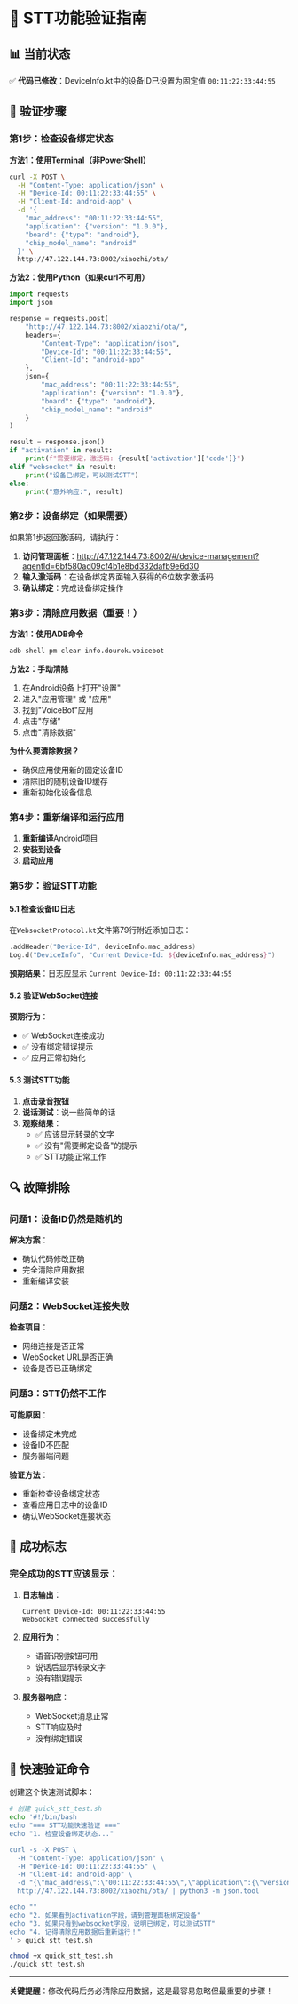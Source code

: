 # 🎯 STT功能验证指南

## 📊 当前状态

✅ **代码已修改**：DeviceInfo.kt中的设备ID已设置为固定值 `00:11:22:33:44:55`

## 🚀 验证步骤

### 第1步：检查设备绑定状态

**方法1：使用Terminal（非PowerShell）**
```bash
curl -X POST \
  -H "Content-Type: application/json" \
  -H "Device-Id: 00:11:22:33:44:55" \
  -H "Client-Id: android-app" \
  -d '{
    "mac_address": "00:11:22:33:44:55",
    "application": {"version": "1.0.0"},
    "board": {"type": "android"},
    "chip_model_name": "android"
  }' \
  http://47.122.144.73:8002/xiaozhi/ota/
```

**方法2：使用Python（如果curl不可用）**
```python
import requests
import json

response = requests.post(
    "http://47.122.144.73:8002/xiaozhi/ota/",
    headers={
        "Content-Type": "application/json",
        "Device-Id": "00:11:22:33:44:55",
        "Client-Id": "android-app"
    },
    json={
        "mac_address": "00:11:22:33:44:55",
        "application": {"version": "1.0.0"},
        "board": {"type": "android"},
        "chip_model_name": "android"
    }
)

result = response.json()
if "activation" in result:
    print(f"需要绑定，激活码: {result['activation']['code']}")
elif "websocket" in result:
    print("设备已绑定，可以测试STT")
else:
    print("意外响应:", result)
```

### 第2步：设备绑定（如果需要）

如果第1步返回激活码，请执行：

1. **访问管理面板**：http://47.122.144.73:8002/#/device-management?agentId=6bf580ad09cf4b1e8bd332dafb9e6d30
2. **输入激活码**：在设备绑定界面输入获得的6位数字激活码
3. **确认绑定**：完成设备绑定操作

### 第3步：清除应用数据（重要！）

**方法1：使用ADB命令**
```bash
adb shell pm clear info.dourok.voicebot
```

**方法2：手动清除**
1. 在Android设备上打开"设置"
2. 进入"应用管理" 或 "应用"
3. 找到"VoiceBot"应用
4. 点击"存储"
5. 点击"清除数据"

**为什么要清除数据？**
- 确保应用使用新的固定设备ID
- 清除旧的随机设备ID缓存
- 重新初始化设备信息

### 第4步：重新编译和运行应用

1. **重新编译**Android项目
2. **安装到设备**
3. **启动应用**

### 第5步：验证STT功能

#### 5.1 检查设备ID日志

在`WebsocketProtocol.kt`文件第79行附近添加日志：
```kotlin
.addHeader("Device-Id", deviceInfo.mac_address)
Log.d("DeviceInfo", "Current Device-Id: ${deviceInfo.mac_address}")
```

**预期结果**：日志应显示 `Current Device-Id: 00:11:22:33:44:55`

#### 5.2 验证WebSocket连接

**预期行为**：
- ✅ WebSocket连接成功
- ✅ 没有绑定错误提示
- ✅ 应用正常初始化

#### 5.3 测试STT功能

1. **点击录音按钮**
2. **说话测试**：说一些简单的话
3. **观察结果**：
   - ✅ 应该显示转录的文字
   - ✅ 没有"需要绑定设备"的提示
   - ✅ STT功能正常工作

## 🔍 故障排除

### 问题1：设备ID仍然是随机的

**解决方案**：
- 确认代码修改正确
- 完全清除应用数据
- 重新编译安装

### 问题2：WebSocket连接失败

**检查项目**：
- 网络连接是否正常
- WebSocket URL是否正确
- 设备是否已正确绑定

### 问题3：STT仍然不工作

**可能原因**：
- 设备绑定未完成
- 设备ID不匹配
- 服务器端问题

**验证方法**：
- 重新检查设备绑定状态
- 查看应用日志中的设备ID
- 确认WebSocket连接状态

## 📱 成功标志

### 完全成功的STT应该显示：

1. **日志输出**：
   ```
   Current Device-Id: 00:11:22:33:44:55
   WebSocket connected successfully
   ```

2. **应用行为**：
   - 语音识别按钮可用
   - 说话后显示转录文字
   - 没有错误提示

3. **服务器响应**：
   - WebSocket消息正常
   - STT响应及时
   - 没有绑定错误

## 🎯 快速验证命令

创建这个快速测试脚本：

```bash
# 创建 quick_stt_test.sh
echo '#!/bin/bash
echo "=== STT功能快速验证 ==="
echo "1. 检查设备绑定状态..."

curl -s -X POST \
  -H "Content-Type: application/json" \
  -H "Device-Id: 00:11:22:33:44:55" \
  -H "Client-Id: android-app" \
  -d "{\"mac_address\":\"00:11:22:33:44:55\",\"application\":{\"version\":\"1.0.0\"},\"board\":{\"type\":\"android\"},\"chip_model_name\":\"android\"}" \
  http://47.122.144.73:8002/xiaozhi/ota/ | python3 -m json.tool

echo ""
echo "2. 如果看到activation字段，请到管理面板绑定设备"
echo "3. 如果只看到websocket字段，说明已绑定，可以测试STT"
echo "4. 记得清除应用数据后重新运行！"
' > quick_stt_test.sh

chmod +x quick_stt_test.sh
./quick_stt_test.sh
```

---
**关键提醒**：修改代码后务必清除应用数据，这是最容易忽略但最重要的步骤！ 